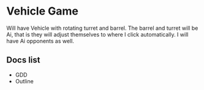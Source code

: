 # Vehicle Game
Will have Vehicle with rotating turret and barrel. The barrel and turret will be Ai, that is they will adjust themselves to where I click automatically. I will have Ai opponents as well.

## Docs list
* GDD
* Outline

